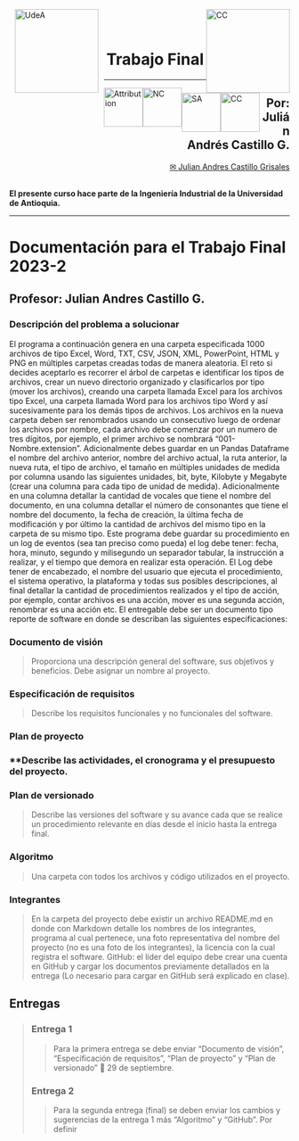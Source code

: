 <img alt="UdeA" height="150px" src="https://upload.wikimedia.org/wikipedia/commons/archive/f/fb/20161010213812%21Escudo-UdeA.svg" align="left" hspace="10px" vspace="0px">
<img alt="CC" height="150px" src="https://upload.wikimedia.org/wikipedia/commons/thumb/b/b9/Ingenier%C3%ADa_Industrial_UdeA.png/1026px-Ingenier%C3%ADa_Industrial_UdeA.png" align="right" hspace="0px" vspace="0px">
<br><br>
<h1 align="center"><b> Trabajo Final </b></h1>
<hr size=10 noshade color="green">
<img alt="Attribution" height="70px" src="https://mirrors.creativecommons.org/presskit/icons/by.xlarge.png" align="left" hspace="0px" vspace="0px">
<img alt="NC" height="70px" src="https://mirrors.creativecommons.org/presskit/icons/nc.xlarge.png" align="left" hspace="0px" vspace="0px">
<img alt="SA" height="70px" src="https://mirrors.creativecommons.org/presskit/icons/sa.xlarge.png" align="left" hspace="0px" vspace="0px">
<img alt="CC" height="70px" src="https://mirrors.creativecommons.org/presskit/icons/cc.xlarge.png" align="left" hspace="0px" vspace="0px">
<div align="right">
<h2> <b> Por: Julián Andrés Castillo G. </b> </h2>
<a href="mailto:jandres.castillo@udea.edu.co"> ✉ Julian Andres Castillo Grisales </a>
</div>
<br>


**El presente curso hace parte de la Ingeniería Industrial de la Universidad de Antioquia.**

---

# **Documentación para el Trabajo Final 2023-2**
## **Profesor: Julian Andres Castillo G.**
### **Descripción del problema a solucionar**

El programa a continuación genera en una carpeta especificada 1000 archivos de tipo Excel, Word, TXT, CSV, JSON, XML, PowerPoint, HTML y PNG en múltiples carpetas creadas todas de manera aleatoria. El reto si decides aceptarlo es recorrer el árbol de carpetas e identificar los tipos de archivos, crear un nuevo directorio organizado y clasificarlos por tipo (mover los archivos), creando una carpeta llamada Excel para los archivos tipo Excel, una carpeta llamada Word para los archivos tipo Word y así sucesivamente para los demás tipos de archivos. Los archivos en la nueva carpeta deben ser renombrados usando un consecutivo luego de ordenar los archivos por nombre, cada archivo debe comenzar por un numero de tres dígitos, por ejemplo, el primer archivo se nombrará “001-Nombre.extension”. Adicionalmente debes guardar en un Pandas Dataframe el nombre del archivo anterior, nombre del archivo actual, la ruta anterior, la nueva ruta, el tipo de archivo, el tamaño en múltiples unidades de medida por columna usando las siguientes unidades, bit, byte, Kilobyte y Megabyte (crear una columna para cada tipo de unidad de medida). Adicionalmente en una columna detallar la cantidad de vocales que tiene el nombre del documento, en una columna detallar el número de consonantes que tiene el nombre del documento, la fecha de creación, la última fecha de modificación y por último la cantidad de archivos del mismo tipo en la carpeta de su mismo tipo. Este programa debe guardar su procedimiento en un log de eventos (sea tan preciso como pueda) el log debe tener: fecha, hora, minuto, segundo y milisegundo un separador tabular, la instrucción a realizar, y el tiempo que demora en realizar esta operación. El Log debe tener de encabezado, el nombre del usuario que ejecuta el procedimiento, el sistema operativo, la plataforma y todas sus posibles descripciones, al final detallar la cantidad de procedimientos realizados y el tipo de acción, por ejemplo, contar archivos es una acción, mover es una segunda acción, renombrar es una acción etc.
El entregable debe ser un documento tipo reporte de software en donde se describan las siguientes especificaciones:

### **Documento de visión**
> Proporciona una descripción general del software, sus objetivos y beneficios. Debe asignar un nombre al proyecto.
### **Especificación de requisitos**
> Describe los requisitos funcionales y no funcionales del software.
### **Plan de proyecto**
### **Describe las actividades, el cronograma y el presupuesto del proyecto.
### **Plan de versionado**
> Describe las versiones del software y su avance cada que se realice un procedimiento relevante en días desde el inicio hasta la entrega final.
### **Algoritmo**
> Una carpeta con todos los archivos y código utilizados en el proyecto.
### **Integrantes**
> En la carpeta del proyecto debe existir un archivo README.md en donde con Markdown detalle los nombres de los integrantes, programa al cual pertenece, una foto representativa del nombre del proyecto (no es una foto de los integrantes), la licencia con la cual registra el software.
GitHub: el líder del equipo debe crear una cuenta en GitHub y cargar los documentos previamente detallados en la entrega (Lo necesario para cargar en GitHub será explicado en clase).
## **Entregas**
>### **Entrega 1**
>> Para la primera entrega se debe enviar “Documento de visión”, “Especificación de requisitos”, “Plan de proyecto” y “Plan de versionado”  29 de septiembre.
>### **Entrega 2**
>> Para la segunda entrega (final) se deben enviar los cambios y sugerencias de la entrega 1 más “Algoritmo” y “GitHub”. Por definir
